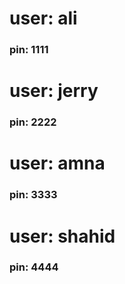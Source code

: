 <style>
  .user-info{
    background-color:'blue';
  }
</style>



<div class='user-info'>
  <h1>user: ali</h1>
<h3>pin: 1111</h1>
</div>
<div  class='user-info'>
  <h1>user: jerry</h1>
<h3>pin: 2222</h1>
</div>
<div  class='user-info'>
  <h1>user: amna</h1>
<h3>pin: 3333</h1>
</div>
<div  class='user-info'>
  <h1>user: shahid</h1>
<h3>pin: 4444</h1>
</div>

